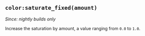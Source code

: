 ## `color:saturate_fixed(amount)`

*Since: nightly builds only*

Increase the saturation by amount, a value ranging from `0.0` to `1.0`.


